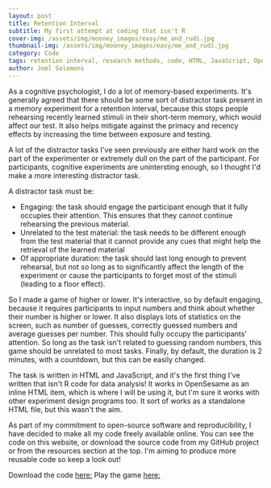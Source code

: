 ```yaml
---
layout: post
title: Retention Interval 
subtitle: My first attempt at coding that isn't R
cover-img: /assets/img/mooney_images/easy/me_and_rudi.jpg
thumbnail-img: /assets/img/mooney_images/easy/me_and_rudi.jpg
category: Code
tags: retention interval, research methods, code, HTML, JavaScript, Open Source, R
author: Joel Solomons
---
```


As a cognitive psychologist, I do a lot of memory-based experiments. It's generally agreed that there should be some sort of distractor task present in a memory experiment for a retention interval, because this stops people rehearsing recently learned stimuli in their short-term memory, which would affect our test. It also helps mitigate against the primacy and recency effects by increasing the time between exposure and testing.

A lot of the distractor tasks I've seen previously are either hard work on the part of the experimenter or extremely dull on the part of the participant. For participants, cognitive experiments are unintersting enough, so I thought I'd make a more interesting distractor task.

A distractor task must be:

- Engaging: the task should engage the participant enough that it fully occupies their attention. This ensures that they cannot continue rehearsing the previous material.
- Unrelated to the test material: the task needs to be different enough from the test material that it cannot provide any cues that might help the retrieval of the learned material
- Of appropriate duration: the task should last long enough to prevent rehearsal, but not so long as to significantly affect the length of the experiment or cause the participants to forget most of the stimuli (leading to a floor effect). 

So I made a game of higher or lower. It's interactive, so by default engaging, because it requires participants to input numbers and think about whether their number is higher or lower. It also displays lots of statistics on the screen, such as number of guesses, correctly guessed numbers and average guesses per number. This should fully occupy the participants' attention. So long as the task isn't related to guessing random numbers, this game should be unrelated to most tasks. Finally, by default, the duration is 2 minutes, with a countdown, but this can be easily changed. 

The task is written in HTML and JavaScript, and it's the first thing I've written that isn't R code for data analysis! It works in OpenSesame as an inline HTML item, which is where I will be using it, but I'm sure it works with other experiment design programs too. It sort of works as a standalone HTML file, but this wasn't the aim.

As part of my commitment to open-source software and reproducibility, I have decided to make all my code freely available online. You can see the code on this website, or download the source code from my GitHub project or from the resources section at the top. I'm aiming to produce more reusable code so keep a look out!


Download the code [here:](https://github.com/joelsolo99/joelsolo99.github.io/blob/master/reusable_code/number_game_distractor_task.html)
Play the game [here:](https://joelsolo99.github.io/assets/code_demos/retention_interval.html)
